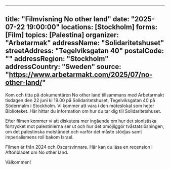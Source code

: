 
---
title: "Filmvisning No other land"
date: "2025-07-22 19:00:00"
locations: [Stockholm]
forms: [Film]
topics: [Palestina]
organizer: "Arbetarmak"
addressName: "Solidaritetshuset"
streetAddress: "Tegelviksgatan 40"
postalCode: ""
addressRegion: "Stockholm"
addressCountry: "Sweden"
source: "https://www.arbetarmakt.com/2025/07/no-other-land/"
---
Kom och titta på dokumentären No other land tillsammans med Arbetarmakt tisdagen den 22 juni  kl 19.00 på Solidaritetshuset, Tegelviksgatan 40 på Södermalm i Stockholm. Vi kommer att vara i den möteslokal som heter Biblioteket. Här hittar du information om hur du tar dig till Solidaritetshuset.

Efter filmen kommer vi att diskutera mer ingående om hur det sionistiska förtrycket mot palestinierna ser ut och hur det omöjliggör tvåstatslösningen, om det palestinska motståndet och varför det måste stödjas samt imperialismens roll bakom Israel.

Filmen är från 2024 och Oscarsvinnare. Här kan du läsa en recension i Aftonbladet om No other land.

Välkommen!
